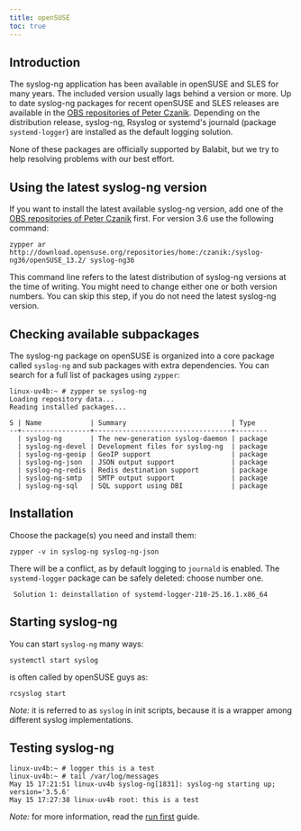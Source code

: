 ```yaml
---
title: openSUSE
toc: true
---
```


## Introduction

The syslog-ng application has been available in openSUSE and SLES for many years. The included version usually lags behind a version or more. Up to date syslog-ng packages for recent openSUSE and SLES releases are available in the [OBS repositories of Peter Czanik](https://build.opensuse.org/project/subprojects/home:czanik). Depending on the distribution release, syslog-ng, Rsyslog or systemd's journald (package `systemd-logger`) are installed as the default logging solution.

None of these packages are officially supported by Balabit, but we try to help resolving problems with our best effort.

## Using the latest syslog-ng version

If you want to install the latest available syslog-ng version, add one of the [OBS repositories of Peter Czanik](https://build.opensuse.org/project/subprojects/home:czanik) first. For version 3.6 use the following command:

```shell
zypper ar http://download.opensuse.org/repositories/home:/czanik:/syslog-ng36/openSUSE_13.2/ syslog-ng36
```

This command line refers to the latest distribution of syslog-ng versions at the time of writing. You might need to change either one or both version numbers. You can skip this step, if you do not need the latest syslog-ng version.

## Checking available subpackages

The syslog-ng package on openSUSE is organized into a core package called `syslog-ng` and sub packages with extra dependencies. You can search for a full list of packages using `zypper`:

```shell
linux-uv4b:~ # zypper se syslog-ng
Loading repository data...
Reading installed packages...

S | Name            | Summary                          | Type   
--+-----------------+----------------------------------+--------
  | syslog-ng       | The new-generation syslog-daemon | package
  | syslog-ng-devel | Development files for syslog-ng  | package
  | syslog-ng-geoip | GeoIP support                    | package
  | syslog-ng-json  | JSON output support              | package
  | syslog-ng-redis | Redis destination support        | package
  | syslog-ng-smtp  | SMTP output support              | package
  | syslog-ng-sql   | SQL support using DBI            | package
```

## Installation

Choose the package(s) you need and install them:

```shell
zypper -v in syslog-ng syslog-ng-json
```

There will be a conflict, as by default logging to `journald` is enabled. The `systemd-logger` package can be safely deleted: choose number one.

```shell
 Solution 1: deinstallation of systemd-logger-210-25.16.1.x86_64
```

## Starting syslog-ng

You can start `syslog-ng` many ways:

```shell
systemctl start syslog
```

is often called by openSUSE guys as:

```shell
rcsyslog start
```

_Note:_ it is referred to as `syslog` in init scripts, because it is a wrapper among different syslog implementations.

## Testing syslog-ng

```shell
linux-uv4b:~ # logger this is a test
linux-uv4b:~ # tail /var/log/messages 
May 15 17:21:51 linux-uv4b syslog-ng[1831]: syslog-ng starting up; version='3.5.6'
May 15 17:27:38 linux-uv4b root: this is a test
```

_Note:_ for more information, read the [run first](https://github.com/syslog-ng/doc/blob/develop/pages/dev-guide/chapter_\_0/chapters/chapter\_2/README.md) guide.
